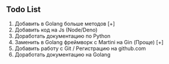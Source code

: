 ## Todo List
1. Добавить в Golang больше методов [+]
2. Добавить код на Js (Node/Deno)
3. Доработать документацию по Python
4. Заменить в Golang фреймворк с Martini на Gin (Проще) [+]
5. Добавить работу с Git / Регистрацию на github.com
6. Доработать документацию на Golang